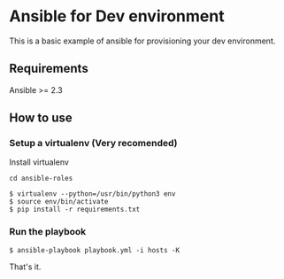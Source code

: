 # Ansible for Dev environment

This is a basic example of ansible for provisioning your dev environment.

## Requirements

Ansible >= 2.3

## How to use

### Setup a virtualenv (Very recomended)
Install virtualenv

```
cd ansible-roles

$ virtualenv --python=/usr/bin/python3 env
$ source env/bin/activate
$ pip install -r requirements.txt
```

### Run the playbook
```
$ ansible-playbook playbook.yml -i hosts -K
```
That's it.